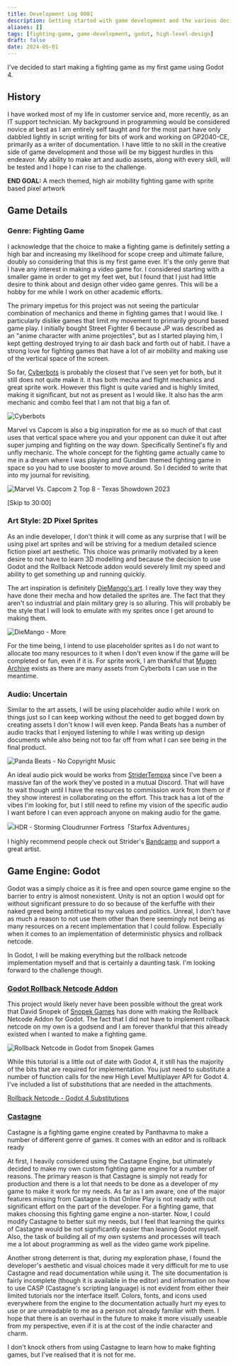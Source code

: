 ```yaml
---
title: Development Log 0001
description: Getting started with game development and the various decisions made
aliases: []
tags: [fighting-game, game-development, godot, high-level-design]
draft: false
date: 2024-05-01
---
```


I've decided to start making a fighting game as my first game using Godot 4.

<!-- truncate -->

## History

I have worked most of my life in customer service and, more recently, as an IT support technician. My background in programming would be considered novice at best as I am entirely self taught and for the most part have only dabbled lightly in script writing for bits of work and working on GP2040-CE, primarily as a writer of documentation. I have little to no skill in the creative side of game development and those will be my biggest hurdles in this endeavor. My ability to make art and audio assets, along with every skill, will be tested and I hope I can rise to the challenge.

**END GOAL:** A mech themed, high air mobility fighting game with sprite based pixel artwork

## Game Details

### Genre: Fighting Game

I acknowledge that the choice to make a fighting game is definitely setting a high bar and increasing my likelihood for scope creep and ultimate failure, doubly so considering that this is my first game ever. It's the only genre that I have any interest in making a video game for. I considered starting with a smaller game in order to get my feet wet, but I found that I just had little desire to think about and design other video game genres. This will be a hobby for me while I work on other academic efforts.

The primary impetus for this project was not seeing the particular combination of mechanics and theme in fighting games that I would like. I particularly dislike games that limit my movement to primarily ground based game play. I initially bought Street Fighter 6 because JP was described as an "anime character with anime projectiles", but as I started playing him, I kept getting destroyed trying to air dash back and forth out of habit. I have a strong love for fighting games that have a lot of air mobility and making use of the vertical space of the screen.

So far, [Cyberbots](https://store.steampowered.com/app/1556724/Capcom_Arcade_StadiumCYBERBOTS__FULLMETAL_MADNESS/) is probably the closest that I've seen yet for both, but it still does not quite make it. it has both mecha and flight mechanics and great sprite work. However this flight is quite varied and is highly limited, making it significant, but not as present as I would like. It also has the arm mechanic and combo feel that I am not that big a fan of.

![Cyberbots](https://cdn.cloudflare.steamstatic.com/steam/apps/1556724/ss_2fa2c6022a681272fe96969a6b25e3f00e78d735.600x338.jpg?t=1634751600)

Marvel vs Capcom is also a big inspiration for me as so much of that cast uses that vertical space where you and your opponent can duke it out after super jumping and fighting on the way down. Specifically Sentinel's fly and unfly mechanic. The whole concept for the fighting game actually came to me in a dream where I was playing and Gundam themed fighting game in space so you had to use booster to move around. So I decided to write that into my journal for revisiting.

![Marvel Vs. Capcom 2 Top 8 - Texas Showdown 2023](https://www.youtube.com/watch?v=znshmx0GzkE&t=1800s)

[Skip to 30:00]

### Art Style: 2D Pixel Sprites

As an indie developer, I don't think it will come as any surprise that I will be using pixel art sprites and will be striving for a medium detailed science fiction pixel art aesthetic. This choice was primarily motivated by a keen desire to not have to learn 3D modelling and because the decision to use Godot and the Rollback Netcode addon would severely limit my speed and ability to get something up and running quickly.

The art inspiration is definitely [DieMango's art](https://diemango.newgrounds.com/art). I really love they way they have done their mecha and how detailed the sprites are. The fact that they aren't so industrial and plain military grey is so alluring. This will probably be the style that I will look to emulate with my sprites once I get around to making them.

![DieMango - More](https://art.ngfiles.com/images/1064000/1064238_diemango_more.png)

For the time being, I intend to use placeholder sprites as I do not want to allocate too many resources to it when I don't even know if the game will be completed or fun, even if it is. For sprite work, I am thankful that [Mugen Archive](https://mugenarchive.com/forums/downloads.php?s=b03c9241639bdbb172fa90733ba4d5a6&do=file&id=33634-blodia-gm) exists as there are many assets from Cyberbots I can use in the meantime.

### Audio: Uncertain

Similar to the art assets, I will be using placeholder audio while I work on things just so I can keep working without the need to get bogged down by creating assets I don't know I will even keep. Panda Beats has a number of audio tracks that I enjoyed listening to while I was writing up design documents while also being not too far off from what I can see being in the final product.

![Panda Beats - No Copyright Music](https://www.youtube.com/watch?v=y1qem-LI3Hs)

An ideal audio pick would be works from [StriderTempxa](https://www.youtube.com/@stridertempxa) since I've been a massive fan of the work they've posted in a mutual Discord. That will have to wait though until I have the resources to commission work from them or if they show interest in collaborating on the effort. This track has a lot of the vibes I'm looking for, but I still need to refine my vision of the specific audio I want before I can even approach anyone on making audio for the game.

![HDR - Storming Cloudrunner Fortress「Starfox Adventures」](https://www.youtube.com/watch?v=cf37oVUu1po)

I highly recommend people check out Strider's [Bandcamp](https://tempxa.bandcamp.com/) and support a great artist.

## Game Engine: Godot

Godot was a simply choice as it is free and open source game engine so the barrier to entry is almost nonexistent. Unity is not an option I would opt for without significant pressure to do so because of the kerfuffle with their naked greed being antithetical to my values and politics. Unreal, I don't have as much a reason to not use them other than there seemingly not being as many resources on a recent implementation that I could follow. Especially when it comes to an implementation of deterministic physics and rollback netcode.

In Godot, I will be making everything but the rollback netcode implementation myself and that is certainly a daunting task. I'm looking forward to the challenge though.

### [Godot Rollback Netcode Addon](https://gitlab.com/snopek-games/godot-rollback-netcode)

This project would likely never have been possible without the great work that David Snopek of [Snopek Games](https://www.snopekgames.com/) has done with making the Rollback Netcode Addon for Godot. The fact that I did not have to implement rollback netcode on my own is a godsend and I am forever thankful that this already existed when I wanted to make a fighting game.

![Rollback Netcode in Godot from Snopek Games](https://www.youtube.com/watch?v=zvqQPbT8rAE&list=PLCBLMvLIundBXwTa6gwlOUNc29_9btoir)

While this tutorial is a little out of date with Godot 4, it still has the majority of the bits that are required for implementation. You just need to substitute a number of function calls for the new High Level Multiplayer API for Godot 4. I've included a list of substitutions that are needed in the attachments.

[Rollback Netcode - Godot 4 Substitutions](rollback-netcode-godot-4-substitutions)

### [Castagne](http://castagneengine.com/)

Castagne is a fighting game engine created by Panthavma to make a number of different genre of games. It comes with an editor and is rollback ready

At first, I heavily considered using the Castagne Engine, but ultimately decided to make my own custom fighting game engine for a number of reasons. The primary reason is that Castagne is simply not ready for production and there is a lot that needs to be done as a developer of my game to make it work for my needs. As far as I am aware, one of the major features missing from Castagne is that Online Play is not ready with out significant effort on the part of the developer. For a fighting game, that makes choosing this fighting game engine a non-starter. Now, I could modify Castagne to better suit my needs, but I feel that learning the quirks of Castagne would be not significantly easier than leaning Godot myself. Also, the task of building all of my own systems and processes will teach me a lot about programming as well as the video game work pipeline.

Another strong deterrent is that, during my exploration phase, I found the developer's aesthetic and visual choices made it very difficult for me to use Castagne and read documentation while using it. The site documentation is fairly incomplete (though it is available in the editor) and information on how to use CASP (Castagne's scripting language) is not evident from either their limited tutorials nor the interface itself. Colors, fonts, and icons used everywhere from the engine to the documentation actually hurt my eyes to use or are unreadable to me as a person not already familiar with them. I hope that there is an overhaul in the future to make it more visually useable from my perspective, even if it is at the cost of the indie character and charm.

I don't knock others from using Castagne to learn how to make fighting games, but I've realised that it is not for me.
